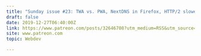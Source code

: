 ```yaml
---
title: "Sunday issue #23: TWA vs. PWA, NextDNS in Firefox, HTTP/2 slower than HTTP/1.1, and more"
draft: false
date: 2019-12-27T06:40:00Z
link: https://www.patreon.com/posts/32646708?utm_medium=RSS&utm_source=hune
site: www.patreon.com
topic: Webdev  

---
```

